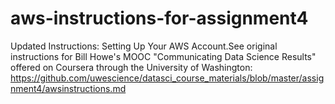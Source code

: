 # aws-instructions-for-assignment4
Updated Instructions: Setting Up Your AWS Account.See original instructions for Bill Howe's MOOC "Communicating Data Science Results" offered on Coursera through the University of Washington: https://github.com/uwescience/datasci_course_materials/blob/master/assignment4/awsinstructions.md
